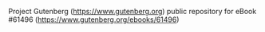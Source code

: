 Project Gutenberg (https://www.gutenberg.org) public repository for eBook #61496 (https://www.gutenberg.org/ebooks/61496)
